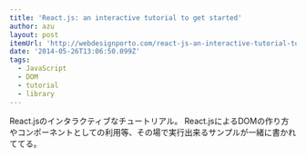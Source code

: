 ```yaml
---
title: 'React.js: an interactive tutorial to get started'
author: azu
layout: post
itemUrl: 'http://webdesignporto.com/react-js-an-interactive-tutorial-to-get-started/'
date: '2014-05-26T13:06:50.099Z'
tags:
  - JavaScript
  - DOM
  - tutorial
  - library
---
```

React.jsのインタラクティブなチュートリアル。
React.jsによるDOMの作り方やコンポーネントとしての利用等、その場で実行出来るサンプルが一緒に書かれててる。
